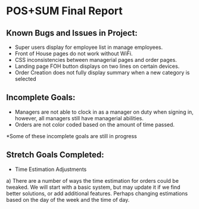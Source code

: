 # POS+SUM Final Report

## Known Bugs and Issues in Project:
- Super users display for employee list in manage employees.
- Front of House pages do not work without WiFi.
- CSS inconsistencies between managerial pages and order pages.
- Landing page FOH button displays on two lines on certain devices.
- Order Creation does not fully display summary when a new category is selected

## Incomplete Goals:
- Managers are not able to clock in as a manager on duty when signing in, however, all managers still have managerial abilities.
- Orders are not color coded based on the amount of time passed.

*Some of these incomplete goals are still in progress

## Stretch Goals Completed:
- Time Estimation Adjustments

a) There are a number of ways the time estimation for orders could be tweaked. We will start with a basic system, but may update it if we find better solutions, or add additional features. Perhaps changing estimations based on the day of the week and the time of day.


	

